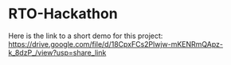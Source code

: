 # RTO-Hackathon
Here is the link to a short demo for this project: https://drive.google.com/file/d/18CpxFCs2Plwjw-mKENRmQApz-k_8dzP_/view?usp=share_link
